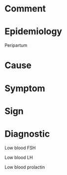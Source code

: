 # Comment

# Epidemiology

Peripartum

# Cause

# Symptom

# Sign

# Diagnostic

Low blood FSH

Low blood LH

Low blood prolactin
